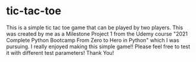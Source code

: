 # tic-tac-toe
This is a simple tic tac toe game that can be played by two players.
This was created by me as a Milestone Project 1  from the Udemy course "2021 Complete Python Bootcamp From Zero to Hero in Python" which I was pursuing.
I really enjoyed making this simple game!!
Please feel free to test it with different test parameters!
Thank You!
